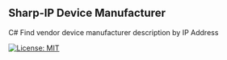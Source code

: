 
## Sharp-IP Device Manufacturer
C# Find vendor device manufacturer description by IP Address

 [![License: MIT](https://img.shields.io/badge/License-MIT-yellow.svg)](https://choosealicense.com/licenses/mit/)
